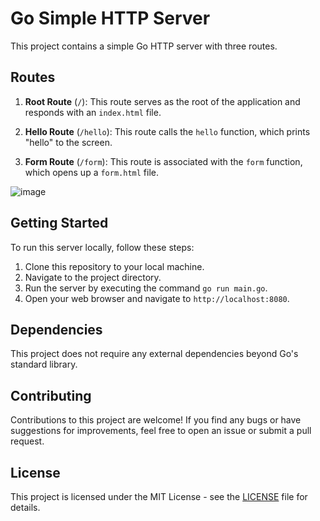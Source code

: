 # Go Simple HTTP Server

This project contains a simple Go HTTP server with three routes.

## Routes

1. **Root Route** (`/`): This route serves as the root of the application and responds with an `index.html` file.

2. **Hello Route** (`/hello`): This route calls the `hello` function, which prints "hello" to the screen.

3. **Form Route** (`/form`): This route is associated with the `form` function, which opens up a `form.html` file.

![image](https://github.com/vhsenna/go-simple-http-server/assets/34524951/eddc71a8-d4f5-4e70-9275-1357fe744d73)

## Getting Started

To run this server locally, follow these steps:

1. Clone this repository to your local machine.
2. Navigate to the project directory.
3. Run the server by executing the command `go run main.go`.
4. Open your web browser and navigate to `http://localhost:8080`.

## Dependencies

This project does not require any external dependencies beyond Go's standard library.

## Contributing

Contributions to this project are welcome! If you find any bugs or have suggestions for improvements, feel free to open an issue or submit a pull request.

## License

This project is licensed under the MIT License - see the [LICENSE](LICENSE) file for details.
